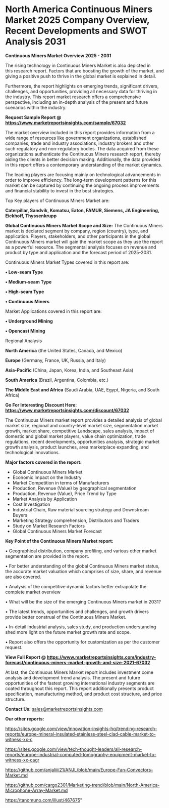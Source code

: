 # North America Continuous Miners Market 2025 Company Overview, Recent Developments and SWOT Analysis 2031

<Strong> Continuous Miners Market Overview 2025 - 2031</strong>

The rising technology in Continuous Miners Market is also depicted in this research report. Factors that are boosting the growth of the market, and giving a positive push to thrive in the global market is explained in detail.

Furthermore, the report highlights on emerging trends, significant drivers, challenges, and opportunities, providing all necessary data for thriving in the industry. This report market research offers a comprehensive perspective, including an in-depth analysis of the present and future scenarios within the industry.

<strong>Request Sample Report @ <a href=https://www.marketreportsinsights.com/sample/67032>https://www.marketreportsinsights.com/sample/67032</a></strong>

The market overview included in this report provides information from a wide range of resources like government organizations, established companies, trade and industry associations, industry brokers and other such regulatory and non-regulatory bodies. The data acquired from these organizations authenticate the Continuous Miners research report, thereby aiding the clients in better decision making. Additionally, the data provided in this report offers a contemporary understanding of the market dynamics.

The leading players are focusing mainly on technological advancements in order to improve efficiency. The long-term development patterns for this market can be captured by continuing the ongoing process improvements and financial stability to invest in the best strategies.

Top Key players of Continuous Miners Market are:

<strong>Caterpillar, Sandvik, Komatsu, Eaton, FAMUR, Siemens, JA Engineering, Eickhoff, Thyssenkrupp</strong>

<strong><b>Global Continuous Miners Market Scope and Size:</b></strong>
The Continuous Miners market is declared segment by company, region (country), type, and application. Players, stakeholders, and other participants in the global Continuous Miners market will gain the market scope as they use the report as a powerful resource. The segmental analysis focuses on revenue and product by type and application and the forecast period of 2025-2031.

Continuous Miners Market Types covered in this report are:

<strong>• Low-seam Type

• Medium-seam Type

• High-seam Type

• Continuous Miners</strong>

Market Applications covered in this report are:

<strong>• Underground Mining

• Opencast Mining</strong> 

Regional Analysis

<strong>North America</strong> (the United States, Canada, and Mexico)

<strong>Europe</strong> (Germany, France, UK, Russia, and Italy)

<strong>Asia-Pacific</strong> (China, Japan, Korea, India, and Southeast Asia)

<strong>South America</strong> (Brazil, Argentina, Colombia, etc.)

<strong>The Middle East and Africa</strong> (Saudi Arabia, UAE, Egypt, Nigeria, and South Africa)

<strong>Go For Interesting Discount Here: <a href=https://www.marketreportsinsights.com/discount/67032>https://www.marketreportsinsights.com/discount/67032</a></strong>

The Continuous Miners market report provides a detailed analysis of global market size, regional and country-level market size, segmentation market growth, market share, competitive Landscape, sales analysis, impact of domestic and global market players, value chain optimization, trade regulations, recent developments, opportunities analysis, strategic market growth analysis, product launches, area marketplace expanding, and technological innovations.

<strong><b>Major factors covered in the report:</b></strong>
<ul>
  <li>Global Continuous Miners Market </li>
  <li>Economic Impact on the Industry</li>
  <li>Market Competition in terms of Manufacturers</li>
  <li>Production, Revenue (Value) by geographical segmentation</li>
  <li>Production, Revenue (Value), Price Trend by Type</li>
  <li>Market Analysis by Application</li>
  <li>Cost Investigation</li>
  <li>Industrial Chain, Raw material sourcing strategy and Downstream Buyers</li>
  <li>Marketing Strategy comprehension, Distributors and Traders</li>
  <li>Study on Market Research Factors</li>
  <li>Global Continuous Miners Market Forecast</li>
</ul>

<strong><b>Key Point of the Continuous Miners Market report:</b></strong>

• Geographical distribution, company profiling, and various other market segmentation are provided in the report.

• For better understanding of the global Continuous Miners market status, the accurate market valuation which comprises of size, share, and revenue are also covered.

• Analysis of the competitive dynamic factors better extrapolate the complete market overview

• What will be the size of the emerging Continuous Miners market in 2031?

• The latest trends, opportunities and challenges, and growth drivers provide better construal of the Continuous Miners Market.

• In-detail industrial analysis, sales study, and production understanding shed more light on the future market growth rate and scope.

• Report also offers the opportunity for customization as per the customer request.

<strong><b>View Full Report @ <a href=https://www.marketreportsinsights.com/industry-forecast/continuous-miners-market-growth-and-size-2021-67032>https://www.marketreportsinsights.com/industry-forecast/continuous-miners-market-growth-and-size-2021-67032</a></b></strong>


At last, the Continuous Miners Market report includes investment come analysis and development trend analysis. The present and future opportunities of the fastest growing international industry segments are coated throughout this report. This report additionally presents product specification, manufacturing method, and product cost structure, and price structure.

<strong>Contact Us:</strong>
sales@marketreportsinsights.com

<strong>Our other reports:</strong>

<a href=https://sites.google.com/view/innovation-insights-hq/trending-research-reports/europe-mineral-insulated-stainless-steel-clad-cable-market-to-witness-xx-c>https://sites.google.com/view/innovation-insights-hq/trending-research-reports/europe-mineral-insulated-stainless-steel-clad-cable-market-to-witness-xx-c</a>

<a href=https://sites.google.com/view/tech-thought-leaders/all-research-reports/europe-industrial-computed-tomography-equipment-market-to-witness-xx-cagr>https://sites.google.com/view/tech-thought-leaders/all-research-reports/europe-industrial-computed-tomography-equipment-market-to-witness-xx-cagr</a>

<a href=https://github.com/anjaliiii21/ANJL/blob/main/Europe-Fan-Convectors-Market.md>https://github.com/anjaliiii21/ANJL/blob/main/Europe-Fan-Convectors-Market.md</a>

<a href=https://github.com/cargo2301/Marketing-trend/blob/main/North-America-Microphone-Array-Market.md>https://github.com/cargo2301/Marketing-trend/blob/main/North-America-Microphone-Array-Market.md</a>

<a href=https://tanomuno.com/illust/467675>https://tanomuno.com/illust/467675</a>"
